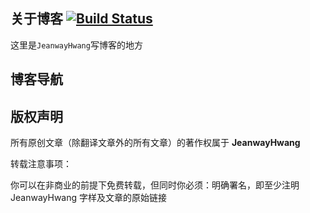 ## 关于博客 [![Build Status](https://travis-ci.org/JeanwayHwang/JeanwayHwang.github.io.svg?branch=source)](https://travis-ci.org/JeanwayHwang/JeanwayHwang.github.io)

这里是`JeanwayHwang`写博客的地方


## 博客导航


## 版权声明

所有原创文章（除翻译文章外的所有文章）的著作权属于 **JeanwayHwang**

转载注意事项：

你可以在非商业的前提下免费转载，但同时你必须：明确署名，即至少注明 JeanwayHwang 字样及文章的原始链接
